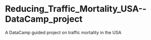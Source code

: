 # Reducing_Traffic_Mortality_USA--DataCamp_project
 A DataCamp guided project on traffic mortality in the USA
